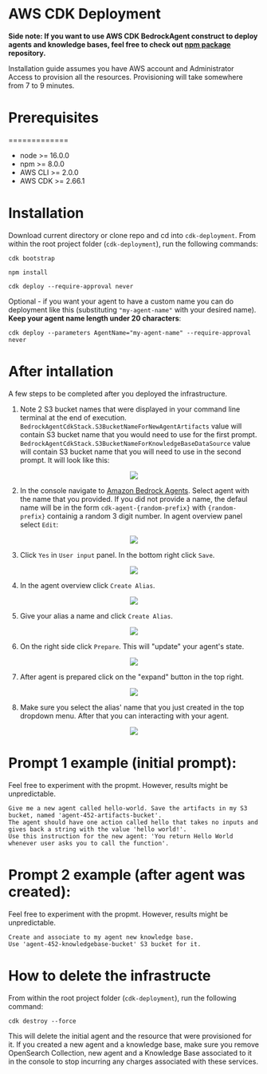# AWS CDK Deployment

**Side note: If you want to use AWS CDK BedrockAgent construct to deploy agents and knowledge bases, feel free to check out [npm package](https://www.npmjs.com/package/bedrock-agents-cdk?activeTab=readme) repository.**

Installation guide assumes you have AWS account and Administrator Access to provision all the resources. 
Provisioning will take somewhere from 7 to 9 minutes.

# Prerequisites
=============

* node >= 16.0.0
* npm >= 8.0.0
* AWS CLI >= 2.0.0
* AWS CDK >= 2.66.1

# Installation

Download current directory or clone repo and cd into ``cdk-deployment``. From within the root project folder (``cdk-deployment``), run the following commands:

```
cdk bootstrap
```

```
npm install
```

```
cdk deploy --require-approval never
```

Optional - if you want your agent to have a custom name you can do deployment like this (substituting ``"my-agent-name"`` with your desired name). **Keep your agent name length under 20 characters**:

```
cdk deploy --parameters AgentName="my-agent-name" --require-approval never
```

# After intallation

A few steps to be completed after you deployed the infrastructure.

1. Note 2 S3 bucket names that were displayed in your command line terminal at the end of execution. ``BedrockAgentCdkStack.S3BucketNameForNewAgentArtifacts`` value will contain S3 bucket name that you would need to use for the first prompt. ``BedrockAgentCdkStack.S3BucketNameForKnowledgeBaseDataSource`` value will contain S3 bucket name that you will need to use in the second prompt. It will look like this:

<div align="center">
<img src="./screenshots/cdk-outputs.png" />
</div>

2. In the console navigate to [Amazon Bedrock Agents](https://us-west-2.console.aws.amazon.com/bedrock/home?region=us-west-2#/agents). Select agent with the name that you provided. If you did not provide a name, the defaul name will be in the form ``cdk-agent-{random-prefix}`` with ``{random-prefix}`` containig a random 3 digit number. In agent overview panel select ``Edit``:

<div align="center">
<img src="./screenshots/create-and-test-alias/edit-user-input-1.png" />
</div>

3. Click ``Yes`` in ``User input`` panel. In the bottom right click ``Save``.

<div align="center">
<img src="./screenshots/create-and-test-alias/edit-user-input-2.png" />
</div>

4. In the agent overview click ``Create Alias``.

<div align="center">
<img src="./screenshots/create-and-test-alias/create-alias-1.png" />
</div>

5. Give your alias a name and click ``Create Alias``.

<div align="center">
<img src="./screenshots/create-and-test-alias/create-alias-2.png" />
</div>

6. On the right side click ``Prepare``. This will "update" your agent's state.

<div align="center">
<img src="./screenshots/create-and-test-alias/prepare-button.png" />
</div>

7. After agent is prepared click on the "expand" button in the top right.

<div align="center">
<img src="./screenshots/create-and-test-alias/test-alias-1.png" />
</div>

8. Make sure you select the alias' name that you just created in the top dropdown menu. After that you can interacting with your agent.

<div align="center">
<img src="./screenshots/create-and-test-alias/test-alias-2.png" />
</div>


# Prompt 1 example (initial prompt):

Feel free to experiment with the propmt. However, results might be unpredictable.

```
Give me a new agent called hello-world. Save the artifacts in my S3 bucket, named 'agent-452-artifacts-bucket'. 
The agent should have one action called hello that takes no inputs and gives back a string with the value 'hello world!'. 
Use this instruction for the new agent: 'You return Hello World whenever user asks you to call the function'.
```

# Prompt 2 example (after agent was created):

Feel free to experiment with the propmt. However, results might be unpredictable.

```
Create and associate to my agent new knowledge base. 
Use 'agent-452-knowledgebase-bucket' S3 bucket for it.
```

# How to delete the infrastructe

From within the root project folder (``cdk-deployment``), run the following command:

```
cdk destroy --force
```

This will delete the initial agent and the resource that were provisioned for it. If you created a new agent and a knowledge base, make sure you remove OpenSearch Collection, new agent and a Knowledge Base associated to it in the console to stop incurring any charges associated with these services.